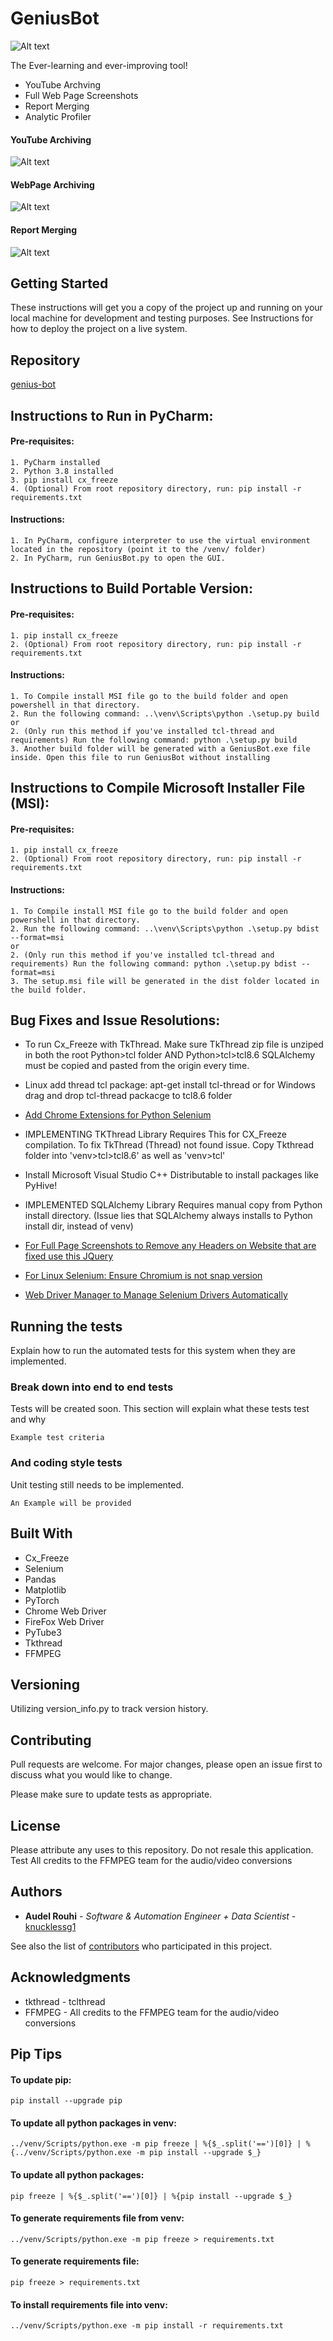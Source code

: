 # GeniusBot 
![Alt text](img/geniusbot-small.png?raw=true "GeniusBot") 

The Ever-learning and ever-improving tool!
- YouTube Archving
- Full Web Page Screenshots
- Report Merging
- Analytic Profiler

#### YouTube Archiving
![Alt text](screenshots/YouTubeArchive-small.png?raw=true "Report Merge")

#### WebPage Archiving
![Alt text](screenshots/WebArchive-small.png?raw=true "Report Merge")

#### Report Merging
![Alt text](screenshots/ReportMerge-small.png?raw=true "Report Merge")

## Getting Started

These instructions will get you a copy of the project up and running on your local machine for development and testing purposes. See Instructions for how to deploy the project on a live system.

## Repository
[genius-bot](https://github.com/Knucklessg1/genius-bot.git)

## Instructions to Run in PyCharm:
#### Pre-requisites:
```
1. PyCharm installed
2. Python 3.8 installed
3. pip install cx_freeze
4. (Optional) From root repository directory, run: pip install -r requirements.txt
```
#### Instructions:
```
1. In PyCharm, configure interpreter to use the virtual environment located in the repository (point it to the /venv/ folder)
2. In PyCharm, run GeniusBot.py to open the GUI.
```
## Instructions to Build Portable Version:
#### Pre-requisites:
```
1. pip install cx_freeze
2. (Optional) From root repository directory, run: pip install -r requirements.txt
```
#### Instructions:
```
1. To Compile install MSI file go to the build folder and open powershell in that directory.
2. Run the following command: ..\venv\Scripts\python .\setup.py build
or
2. (Only run this method if you've installed tcl-thread and requirements) Run the following command: python .\setup.py build
3. Another build folder will be generated with a GeniusBot.exe file inside. Open this file to run GeniusBot without installing
```
## Instructions to Compile Microsoft Installer File (MSI):
#### Pre-requisites:
```
1. pip install cx_freeze
2. (Optional) From root repository directory, run: pip install -r requirements.txt
```
#### Instructions:
```
1. To Compile install MSI file go to the build folder and open powershell in that directory.
2. Run the following command: ..\venv\Scripts\python .\setup.py bdist --format=msi
or
2. (Only run this method if you've installed tcl-thread and requirements) Run the following command: python .\setup.py bdist --format=msi
3. The setup.msi file will be generated in the dist folder located in the build folder.
```

## Bug Fixes and Issue Resolutions:
* To run Cx_Freeze with TkThread. Make sure TkThread zip file is unziped in both the root Python>tcl folder AND Python>tcl>tcl8.6
SQLAlchemy must be copied and pasted from the origin every time.

* Linux add thread tcl package: apt-get install tcl-thread or for Windows drag and drop tcl-thread packacge to tcl8.6 folder

* [Add Chrome Extensions for Python Selenium](https://stackoverflow.com/questions/34222412/load-chrome-extension-using-selenium)

* IMPLEMENTING TKThread Library Requires This for CX_Freeze compilation.
To fix TkThread (Thread) not found issue. Copy Tkthread folder into 'venv>tcl>tcl8.6' as well as 'venv>tcl'

* Install Microsoft Visual Studio C++ Distributable to install packages like PyHive!

* IMPLEMENTED SQLAlchemy Library Requires manual copy from Python install directory. (Issue lies that SQLAlchemy always installs to Python install dir, instead of venv)

* [For Full Page Screenshots to Remove any Headers on Website that are fixed use this JQuery](https://alisdair.mcdiarmid.org/kill-sticky-headers/)

* [For Linux Selenium: Ensure Chromium is not snap version](https://askubuntu.com/questions/1075103/chromium-config-folder-is-missing-in-ubuntu-18-04)

* [Web Driver Manager to Manage Selenium Drivers Automatically](https://pypi.org/project/webdriver-manager/)

## Running the tests

Explain how to run the automated tests for this system when they are implemented.

### Break down into end to end tests

Tests will be created soon. This section will explain what these tests test and why

```
Example test criteria
```

### And coding style tests

Unit testing still needs to be implemented.

```
An Example will be provided
```

## Built With

* Cx_Freeze
* Selenium
* Pandas
* Matplotlib
* PyTorch
* Chrome Web Driver
* FireFox Web Driver
* PyTube3
* Tkthread
* FFMPEG

## Versioning

Utilizing version_info.py to track version history.

## Contributing
Pull requests are welcome. For major changes, please open an issue first to discuss what you would like to change.

Please make sure to update tests as appropriate.

## License
Please attribute any uses to this repository. Do not resale this application. Test
All credits to the FFMPEG team for the audio/video conversions
## Authors

* **Audel Rouhi** - *Software & Automation Engineer + Data Scientist* - [knucklessg1](https://github.com/Knucklessg1)

See also the list of [contributors](https://github.com/your/project/contributors) who participated in this project.

## Acknowledgments

* tkthread - tclthread
* FFMPEG - All credits to the FFMPEG team for the audio/video conversions
## Pip Tips
#### To update pip:
```
pip install --upgrade pip
```
#### To update all python packages in venv:
```
../venv/Scripts/python.exe -m pip freeze | %{$_.split('==')[0]} | %{../venv/Scripts/python.exe -m pip install --upgrade $_}
```
#### To update all python packages:
```
pip freeze | %{$_.split('==')[0]} | %{pip install --upgrade $_}
```
#### To generate requirements file from venv:
```
../venv/Scripts/python.exe -m pip freeze > requirements.txt
```
#### To generate requirements file:
```
pip freeze > requirements.txt
```
#### To install requirements file into venv:
```
../venv/Scripts/python.exe -m pip install -r requirements.txt
```